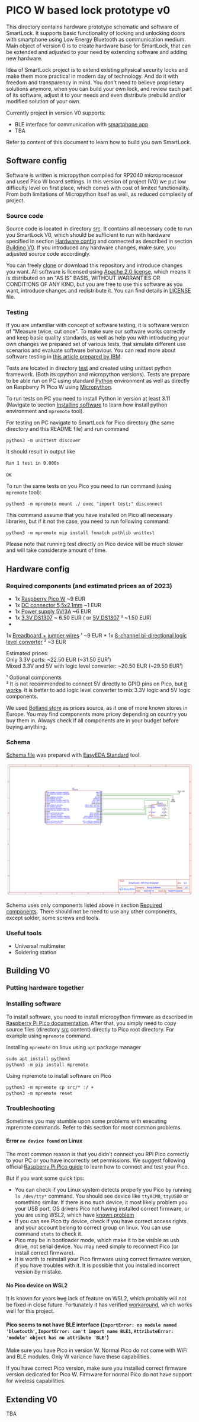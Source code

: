 # PICO W based lock prototype v0

This directory contains hardware prototype schematic and software of SmartLock. It supports basic functionality 
of locking and unlocking doors with smartphone using Low Energy Bluetooth as communication medium. Main object of 
version 0 is to create hardware base for SmartLock, that can be extended and adjusted to your need by extending software
and adding new hardware.

Idea of SmartLock project is to extend existing physical security locks and make them more practical in modern day of
technology. And do it with freedom and transparency in mind. You don't need to believe proprietary solutions
anymore, when you can build your own lock, and review each part of its software, adjust it to your needs and even
distribute prebuild and/or modified solution of your own.

Currently project in version V0 supports:

* BLE interface for communication with [smartphone app](../../keys/phone)
* TBA

Refer to content of this document to learn how to build you own SmartLock.

## Software config
Software is written is micropython compiled for RP2040 microprocessor and used Pico W board settings. In this version of 
project (V0) we put low difficulty level on first place, which comes with cost of limited functionality. From both
limitations of Micropython itself as well, as reduced complexity of project.

### Source code

Source code is located in directory [src](src). It contains all necessary code to run you SmartLock V0, which should be
sufficient to run with hardware specified in section [Hardware config](#hardware-config) and connected as described in
section [Building V0](#building-v0). If you introduced any hardware changes, make sure, you adjusted source code
accordingly.

You can freely [clone](https://git-scm.com/docs/git-clone) or download this repository and introduce changes you want.
All software is licensed using [Apache 2.0 license](https://www.apache.org/licenses/LICENSE-2.0), which means it is
distributed on an "AS IS" BASIS, WITHOUT WARRANTIES OR CONDITIONS OF ANY KIND, but you are free to use this software
as you want, introduce changes and redistribute it. You can find details in [LICENSE](../../LICENSE) file.

### Testing

If you are unfamiliar with concept of software testing, it is software version of "Measure twice, cut once".
To make sure our software works correctly and keep basic quality standards, as well as help you with introducing your
own
changes we prepared set of various tests, that simulate different use scenarios and evaluate software behaviour.
You can read more about software testing in [this article prepared by IBM](https://www.ibm.com/topics/software-testing).

Tests are located in directory [test](test) and created using unittest python framework. (Both its cpython and
micropython
versions). Tests are prepare to be able run on PC using standard [Python](https://www.python.org/) environment as well
as directly on Raspberry Pi Pico W using [Micropython](https://micropython.org/).

To run tests on PC you need to install Python in version at least 3.11 (Navigate to
section [Installing software](#installing-software)
to learn how install python environment and `mpremote` tool).

For testing on PC navigate to SmartLock for Pico directory (the same directory and this README file) and run command

```commandline
python3 -m unittest discover
```

It should result in output like

```commandline
Ran 1 test in 0.000s

OK
```

To run the same tests on you Pico you need to run command (using `mpremote` tool):

```commandline
python3 -m mpremote mount ./ exec "import test;" disconnect
```

This command assume that you have installed on Pico all necessary libraries, but if it not the case, you need to run
following command:

```commandline
python3 -m mpremote mip install fnmatch pathlib unittest
```

Please note that running test directly on Pico device will be much slower and will take considerate amount of time.

## Hardware config

### Required components (and estimated prices as of 2023)
* 1x [Raspberry Pico W](https://botland.store/raspberry-pi-pico-modules-and-kits/21575-raspberry-pi-pico-wh-rp2040-arm-cortex-m0-cyw43439-wifi-with-headers-5056561800196.html) ~9 EUR
* 1x [DC connector 5,5x2,1mm](https://botland.store/protoboard-connector-board-accessories/9419-module-with-dc-55x21mm-socket-led-5904422313296.html) ~1 EUR
* 1x [Power supply 5V/3A](https://botland.store/socket-power-supply/7160-power-supply-5v-3a-dc-55-21mm-5902135147627.html) ~6 EUR
* 1x [3.3V DS1307](https://botland.store/grove-converters/13332-grove-ds1307-real-time-clock-i2c-5903351246729.html) ~
  6.50 EUR
  (
  or [5V DS1307](https://botland.store/rtc-modules/12507-rtc-ds1307-32kb-eeprom-24c32-i2c-real-time-clock-with-memory-5904422341121.html)
  ² ~1.50 EUR)
*
1x [Breadboard + jumper wires](https://botland.store/breadoards/1504-set-of-breadboard-830-140-jumper-wires-5904422303556.html)
¹ ~9 EUR
*
1x [8-channel bi-directional logic level converter](https://botland.store/voltage-converters/8590-8-channel-bi-directional-logic-level-converter-5904422336660.html)
² ~3 EUR

Estimated prices: <br>
Only 3.3V parts: ~22.50 EUR (~31.50 EUR¹)<br>
Mixed 3.3V and 5V with logic level converter: ~20.50 EUR (~29.50 EUR¹) <br>

¹ Optional components <br>
² It is not recommended to connect 5V directly to GPIO pins on Pico,
but [it works](https://hackaday.com/2023/04/05/rp2040-and-5v-logic-best-friends-this-fx9000p-confirms/). It is better to
add logic level
converter to mix 3.3V logic and 5V logic components.

We used [Botland store](https://botland.store/)
as prices source, as it one of more known stores in Europe. You may find components more pricey depending on country you buy
them in. Always check if all components are in your budget before buying anything.

### Schema
[Schema file](Schem_SmartLock_PicoW_V0.json) was prepared with [EasyEDA Standard](https://easyeda.com/page/download) tool.

![V0 schema](Schematic_SmartLock_PicoW_V0.svg)

Schema uses only components listed above in section [Required components](#required-components-and-estimated-prices-as-of-2023).
There should not be need to use any other components, except solder, some screws and tools.

### Useful tools
* Universal multimeter
* Soldering station

## Building V0

### Putting hardware together

### Installing software

To install software, you need to install micropython firmware as described
in [Raspberry Pi Pico documentation](https://www.raspberrypi.com/documentation/microcontrollers/micropython.html).
After that, you simply need to copy source files (directory [src](src) content) directly to Pico root directory. For
example using `mpremote` command.

Installing `mpremote` on linux using `apt` package manager

```commandline
sudo apt install python3
python3 -m pip install mpremote
```

Using mpremote to install software on Pico

```commandline
python3 -m mpremote cp src/* :/ +
python3 -m mpremote reset
```

### Troubleshooting

Sometimes you may stumble upon some problems with executing mpremote commands. Refer to this section for most common
problems.

#### Error `no device found` on Linux

The most common reason is that you didn't connect you RPI Pico correctly to your PC or you have incorrectly set
permissions.
We suggest following
official [Raspberry Pi Pico guide](https://datasheets.raspberrypi.com/pico/raspberry-pi-pico-python-sdk.pdf)
to learn how to connect and test your Pico.

But if you want some quick tips:

* You can check if you Linux system detects properly you Pico by running `ls /dev/tty*` command. You should see device
  like
  `ttyACM0`, `ttyUSB0` or something similar. If there is no such device, it most likely problem you your USB port, OS
  drivers
  Pico not having installed correct firmware, or you are using WSL2, which have [known problem](#no-pico-device-on-wsl2)
* If you can see Pico tty device, check if you have correct access rights and your account belong to correct group on
  linux.
  You can use command `stats` to check it.
* Pico may be in bootloader mode, which make it to be visible as usb drive, not serial device. You may need simply to
  reconnect
  Pico (or install correct firmware).
* It is worth to reinstall your Pico firmware using correct firmware version, if you have troubles with it. It is
  possible
  that you installed incorrect version by mistake.

#### No Pico device on WSL2

It is known for years ~~bug~~ lack of feature on WSL2, which probably will not be fixed in close future.
Fortunately it has verified [workaround](https://devblogs.microsoft.com/commandline/connecting-usb-devices-to-wsl/),
which works well for this project.

#### Pico seems to not have BLE interface (`ImportError: no module named 'bluetooth'`, `ImportError: can't import name BLE1`, `AttributeError: 'module' object has no attribute 'BLE'`)

Make sure you have Pico in version W. Normal Pico do not come with WiFi and BLE modules. Only W variance have these
capabilities.

If you have correct Pico version, make sure you installed correct firmware version dedicated for Pico W. Firmware for
normal Pico do not have support for wireless capabilities.

## Extending V0
TBA

